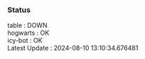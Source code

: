 ### Status


table : DOWN  
hogwarts : OK  
icy-bot : OK  
Latest Update : 2024-08-10 13:10:34.676481
